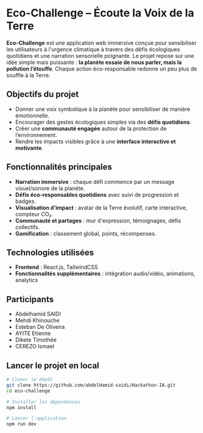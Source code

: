 # Eco-Challenge – Écoute la Voix de la Terre

**Eco-Challenge** est une application web immersive conçue pour sensibiliser les utilisateurs à l'urgence climatique à travers des défis écologiques quotidiens et une narration sensorielle poignante. Le projet repose sur une idée simple mais puissante : **la planète essaie de nous parler, mais la pollution l’étouffe**. Chaque action éco-responsable redonne un peu plus de souffle à la Terre.

## Objectifs du projet

- Donner une voix symbolique à la planète pour sensibiliser de manière émotionnelle.
- Encourager des gestes écologiques simples via des **défis quotidiens**.
- Créer une **communauté engagée** autour de la protection de l’environnement.
- Rendre les impacts visibles grâce à une **interface interactive et motivante**.

## Fonctionnalités principales

-  **Narration immersive** : chaque défi commence par un message visuel/sonore de la planète.
-  **Défis éco-responsables quotidiens** avec suivi de progression et badges.
-  **Visualisation d’impact** : avatar de la Terre évolutif, carte interactive, compteur CO₂.
-  **Communauté et partages** : mur d'expression, témoignages, défis collectifs.
-  **Gamification** : classement global, points, récompenses.

## Technologies utilisées

- **Frontend** : React.js, TailwindCSS
- **Fonctionnalités supplémentaires** : intégration audio/vidéo, animations, analytics

## Participants
- Abdelhamid SAIDI 
- Mehdi Khinouche		
- Esteban De Oliveira		
- AYITE Etienne		
- Dikete Timothée		
- CEREZO Ismael

## Lancer le projet en local

```bash
# Cloner le dépôt
git clone https://github.com/abdelHamid-saidi/Hackathon-IA.git
cd eco-challenge

# Installer les dépendances
npm install

# Lancer l'application
npm run dev
